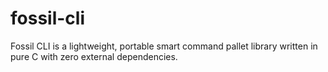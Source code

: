 # fossil-cli
Fossil CLI is a lightweight, portable smart command pallet library written in pure C with zero external dependencies.
